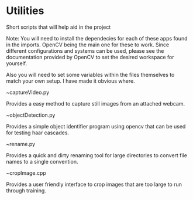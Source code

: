# Utilities
Short scripts that will help aid in the project

Note: You will need to install the dependecies for each of these apps found in the imports. OpenCV being the main one for these to work. Since different configurations and systems can be used, please see the documentation provided by OpenCV to set the desired workspace for yourself. 

Also you will need to set some variables within the files themselves to match your own setup. I have made it obvious where. 

~captureVideo.py 

Provides a easy method to capture still images from an attached webcam. 


~objectDetection.py

Provides a simple object identifier program using opencv that can be used for testing haar cascades.

~rename.py

Provides a quick and dirty renaming tool for large directories to convert file names to a single convention.

~cropImage.cpp

Provides a user friendly interface to crop images that are too large to run through training.
